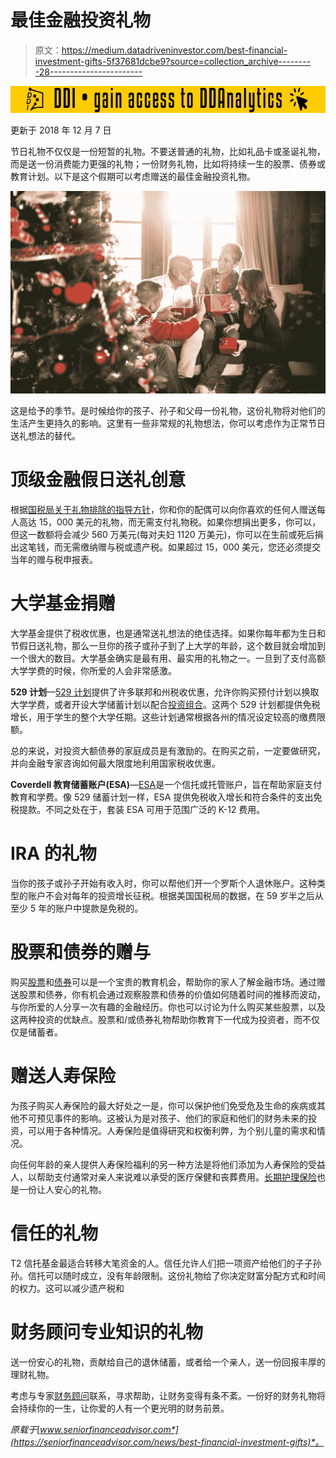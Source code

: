 # 最佳金融投资礼物

> 原文：<https://medium.datadriveninvestor.com/best-financial-investment-gifts-5f37681dcbe9?source=collection_archive---------28----------------------->

[![](img/ba7696b27ecda370a97a895b4f353a8c.png)](http://www.track.datadriveninvestor.com/181206BYellow)

更新于 2018 年 12 月 7 日

节日礼物不仅仅是一份短暂的礼物。不要送普通的礼物，比如礼品卡或圣诞礼物，而是送一份消费能力更强的礼物；一份财务礼物，比如将持续一生的股票、债券或教育计划。以下是这个假期可以考虑赠送的最佳金融投资礼物。

![](img/42006389167b8b26a1763e2bf054fc92.png)

这是给予的季节。是时候给你的孩子、孙子和父母一份礼物，这份礼物将对他们的生活产生更持久的影响。这里有一些非常规的礼物想法，你可以考虑作为正常节日送礼想法的替代。

# 顶级金融假日送礼创意

根据[国税局关于礼物排除的指导方针](https://www.irs.gov/businesses/small-businesses-self-employed/frequently-asked-questions-on-gift-taxes)，你和你的配偶可以向你喜欢的任何人赠送每人高达 15，000 美元的礼物，而无需支付礼物税。如果你想捐出更多，你可以，但这一数额将会减少 560 万美元(每对夫妇 1120 万美元)，你可以在生前或死后捐出这笔钱，而无需缴纳赠与税或遗产税。如果超过 15，000 美元，您还必须提交当年的赠与税申报表。

# 大学基金捐赠

大学基金提供了税收优惠，也是通常送礼想法的绝佳选择。如果你每年都为生日和节假日送礼物，那么一旦你的孩子或孙子到了上大学的年龄，这个数目就会增加到一个很大的数目。大学基金确实是最有用、最实用的礼物之一。一旦到了支付高额大学学费的时候，你所爱的人会非常感激。

**529 计划**—[529 计划](https://www.sec.gov/reportspubs/investor-publications/investorpubsintro529htm.html)提供了许多联邦和州税收优惠，允许你购买预付计划以换取大学学费，或者开设大学储蓄计划以配合[投资组合](https://seniorfinanceadvisor.com/investments/portfolio-management)。这两个 529 计划都提供免税增长，用于学生的整个大学任期。这些计划通常根据各州的情况设定较高的缴费限额。

总的来说，对投资大额债券的家庭成员是有激励的。在购买之前，一定要做研究，并向金融专家咨询如何最大限度地利用国家税收优惠。

**Coverdell 教育储蓄账户(ESA)**—[ESA](https://www.savingforcollege.com/coverdell-esas)是一个信托或托管账户，旨在帮助家庭支付教育和学费。像 529 储蓄计划一样，ESA 提供免税收入增长和符合条件的支出免税提款。不同之处在于，套装 ESA 可用于范围广泛的 K-12 费用。

# IRA 的礼物

当你的孩子或孙子开始有收入时，你可以帮他们开一个罗斯个人退休账户。这种类型的账户不会对每年的投资增长征税。根据美国国税局的数据，在 59 岁半之后从至少 5 年的账户中提款是免税的。

# 股票和债券的赠与

购买[股票](https://seniorfinanceadvisor.com/investments/stocks)和[债券](https://seniorfinanceadvisor.com/investments/bonds)可以是一个宝贵的教育机会，帮助你的家人了解金融市场。通过赠送股票和债券，你有机会通过观察股票和债券的价值如何随着时间的推移而波动，与你所爱的人分享一次有趣的金融经历。你也可以讨论为什么购买某些股票，以及这两种投资的优缺点。股票和/或债券礼物帮助你教育下一代成为投资者，而不仅仅是储蓄者。

# 赠送人寿保险

为孩子购买人寿保险的最大好处之一是，你可以保护他们免受危及生命的疾病或其他不可预见事件的影响。这被认为是对孩子、他们的家庭和他们的财务未来的投资，可以用于各种情况。人寿保险是值得研究和权衡利弊，为个别儿童的需求和情况。

向任何年龄的亲人提供人寿保险福利的另一种方法是将他们添加为人寿保险的受益人，以帮助支付通常对亲人来说难以承受的医疗保健和丧葬费用。[长期护理保险](https://seniorfinanceadvisor.com/investments/long-term-care-insurance)也是一份让人安心的礼物。

# 信任的礼物

T2 信托基金最适合转移大笔资金的人。信任允许人们把一项资产给他们的子子孙孙。信托可以随时成立，没有年龄限制。这份礼物给了你决定财富分配方式和时间的权力。这可以减少遗产税和

# 财务顾问专业知识的礼物

送一份安心的礼物，贡献给自己的退休储蓄，或者给一个亲人，送一份回报丰厚的理财礼物。

考虑与专家[财务顾问](https://seniorfinanceadvisor.com/)联系，寻求帮助，让财务变得有条不紊。一份好的财务礼物将会持续你的一生，让你爱的人有一个更光明的财务前景。

*原载于*[*www.seniorfinanceadvisor.com*](https://seniorfinanceadvisor.com/news/best-financial-investment-gifts)*。*